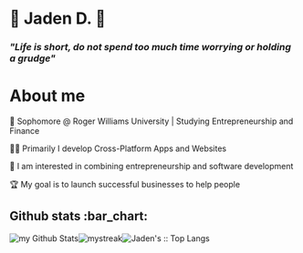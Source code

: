 # 🌟 Jaden D. 🌟

<h3 align=""><i>"Life is short, do not spend too much time worrying or holding a grudge"</i></h3>


# About me
<p>
  🏫 Sophomore @ Roger Williams University | Studying Entrepreneurship and Finance
  
  👨‍💻 Primarily I develop Cross-Platform Apps and Websites
  
  💼 I am interested in combining entrepreneurship and software development
  
  🏆 My goal is to launch successful businesses to help people
</p>

<h2 align="">Github stats :bar_chart:</h2>

<div style="float:left;">
  <img src="https://github-readme-stats.vercel.app/api/top-langs/?username=GoldenJayz&langs_count=5&hide=html,css,shell,java,vue,scss,ShaderLab,hlsl&theme=highcontrast&layout=compact" alt="Jaden's :: Top Langs" />
  <img style="float:left;" src="https://github-readme-stats.vercel.app/api?username=goldenjayz&include_all_commits=true&count_private=true&show_icons=true&line_height=20&title_color=2B5BBD&icon_color=1124BB&text_color=A1A1A1&bg_color=0,000000,130F40" alt="my Github Stats"/>
  <img style="float:left;" src="https://github-readme-streak-stats.herokuapp.com/?user=goldenjayz&theme=tokyonight" alt="mystreak"/>
</div>
